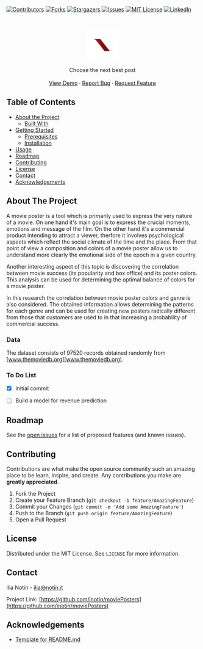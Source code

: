 <!--
*** Thanks for checking out this README Template. If you have a suggestion that would
*** make this better, please fork the repo and create a pull request or simply open
*** an issue with the tag "enhancement".
*** Thanks again! Now go create something AMAZING! :D
-->





<!-- PROJECT SHIELDS -->
<!--
*** I'm using markdown "reference style" links for readability.
*** Reference links are enclosed in brackets [ ] instead of parentheses ( ).
*** See the bottom of this document for the declaration of the reference variables
*** for contributors-url, forks-url, etc. This is an optional, concise syntax you may use.
*** https://www.markdownguide.org/basic-syntax/#reference-style-links
-->
[![Contributors][contributors-shield]][contributors-url]
[![Forks][forks-shield]][forks-url]
[![Stargazers][stars-shield]][stars-url]
[![Issues][issues-shield]][issues-url]
[![MIT License][license-shield]][license-url]
[![LinkedIn][linkedin-shield]][linkedin-url]



<!-- PROJECT LOGO -->
<br />
<p align="center">
  <a href="https://github.com/inotin/moviePosters">
    <img src="images/logo.png" alt="Logo" height="80">
  </a>

  <p align="center">
    Choose the next best post
    <br />
    <br />
    <a href="https://github.com/inotin/moviePosters">View Demo</a>
    ·
    <a href="https://github.com/inotin/moviePosters/issues">Report Bug</a>
    ·
    <a href="https://github.com/inotin/moviePosters/issues">Request Feature</a>
  </p>
</p>



<!-- TABLE OF CONTENTS -->
## Table of Contents

* [About the Project](#about-the-project)
  * [Built With](#built-with)
* [Getting Started](#getting-started)
  * [Prerequisites](#prerequisites)
  * [Installation](#installation)
* [Usage](#usage)
* [Roadmap](#roadmap)
* [Contributing](#contributing)
* [License](#license)
* [Contact](#contact)
* [Acknowledgements](#acknowledgements)



<!-- ABOUT THE PROJECT -->
## About The Project

<!-- [![Product Name Screen Shot][product-screenshot]](https://example.com). -->

A movie poster is a tool which is primarily used to express the very nature of a movie. On one hand it's main goal is to express the crucial moments, emotions and message of the film. On the other hand it's a commercial product intending to attract a viewer, therfore it involves psychological aspects which reflect the social climate of the time and the place. From that point of view a composition and colors of a movie poster allow us to understand more clearly the emotional side of the epoch in a given country.

Another interesting aspect of this topic is discovering the correlation between movie success (its popularity and box office) and its poster colors. This analysis can be used for determining the optimal balance of colors for a movie poster.

In this research the correlation between movie poster colors and genre is also considered. The obtained information allows determining the patterns for each genre and can be used for creating new posters radically different from those that customers are used to in that increasing a probability of commercial success.

### Data

The dataset consists of 97520 records obtained randomly from [www.themoviedb.org](www.themoviedb.org).


### To Do List
- [x] Initial commit
- [ ] Build a model for revenue prediction



<!-- ROADMAP -->
## Roadmap

See the [open issues](https://github.com/inotin/moviePosters/issues) for a list of proposed features (and known issues).



<!-- CONTRIBUTING -->
## Contributing

Contributions are what make the open source community such an amazing place to be learn, inspire, and create. Any contributions you make are **greatly appreciated**.

1. Fork the Project
2. Create your Feature Branch (`git checkout -b feature/AmazingFeature`)
3. Commit your Changes (`git commit -m 'Add some AmazingFeature'`)
4. Push to the Branch (`git push origin feature/AmazingFeature`)
5. Open a Pull Request



<!-- LICENSE -->
## License

Distributed under the MIT License. See `LICENSE` for more information.



<!-- CONTACT -->
## Contact

Ilia Notin - ilia@notin.it

Project Link: [https://github.com/inotin/moviePosters](https://github.com/inotin/moviePosters)


<!-- ACKNOWLEDGEMENTS -->
## Acknowledgements
* [Template for README.md](https://github.com/othneildrew/Best-README-Template/graphs/contributors)








<!-- MARKDOWN LINKS & IMAGES -->
<!-- https://www.markdownguide.org/basic-syntax/#reference-style-links -->
[contributors-shield]: https://img.shields.io/github/contributors/inotin/moviePosters.svg?style=flat-square
[contributors-url]: https://github.com/inotin/moviePosters/graphs/contributors
[forks-shield]: https://img.shields.io/github/forks/inotin/moviePosters.svg?style=flat-square
[forks-url]: https://github.com/inotin/moviePosters/network/members
[stars-shield]: https://img.shields.io/github/stars/inotin/moviePosters.svg?style=flat-square
[stars-url]: https://github.com/inotin/moviePosters/stargazers
[issues-shield]: https://img.shields.io/github/issues/inotin/moviePosters.svg?style=flat-square
[issues-url]: https://github.com/inotin/moviePosters/issues
[license-shield]: https://img.shields.io/github/license/inotin/moviePosters.svg?style=flat-square
[license-url]: https://github.com/inotin/moviePosters/blob/master/LICENSE.txt
[linkedin-shield]: https://img.shields.io/badge/-LinkedIn-black.svg?style=flat-square&logo=linkedin&colorB=555
[linkedin-url]: https://www.linkedin.com/in/inotin/
[product-screenshot]: images/screenshot.png
